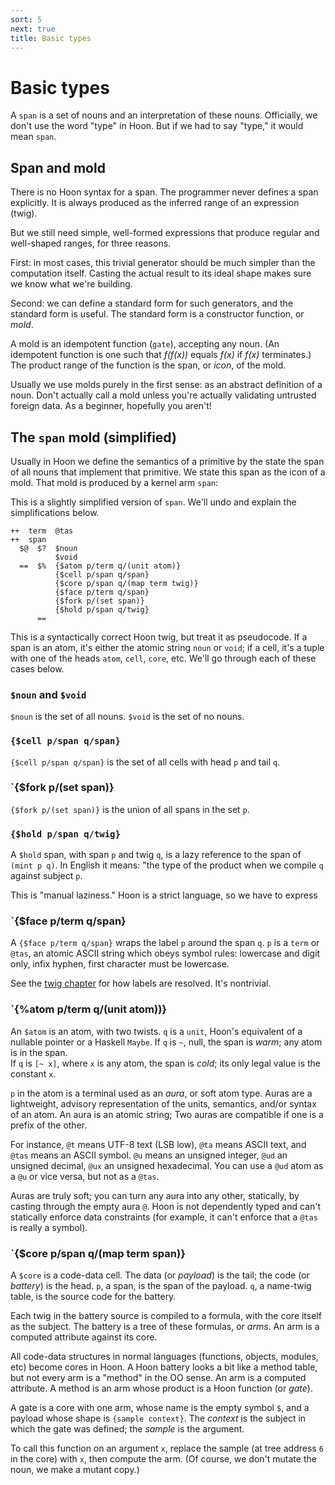 ```yaml
---
sort: 5
next: true
title: Basic types
---
```


# Basic types

A `span` is a set of nouns and an interpretation of these nouns.
Officially, we don't use the word "type" in Hoon.  But if we had 
to say "type," it would mean `span`.

## Span and mold

There is no Hoon syntax for a span.  The programmer never defines
a span explicitly.  It is always produced as the inferred range
of an expression (twig).

But we still need simple, well-formed expressions that produce
regular and well-shaped ranges, for three reasons.

First: in most cases, this trivial generator should be much
simpler than the computation itself.  Casting the actual result
to its ideal shape makes sure we know what we're building.

Second: we can define a standard form for such generators, and
the standard form is useful.  The standard form is a constructor
function, or *mold*.

A mold is an idempotent function (`gate`), accepting any noun.
(An idempotent function is one such that *f(f(x))* equals *f(x)*
if *f(x)* terminates.)  The product range of the function is the
span, or *icon*, of the mold.

Usually we use molds purely in the first sense: as an abstract
definition of a noun.  Don't actually call a mold unless you're
actually validating untrusted foreign data.  As a beginner,
hopefully you aren't!

## The `span` mold (simplified)

Usually in Hoon we define the semantics of a primitive by the
state the span of all nouns that implement that primitive.  We
state this span as the icon of a mold.  That mold is produced by
a kernel arm `span`:

This is a slightly simplified version of `span`.  We'll undo and 
explain the simplifications below.

```
++  term  @tas
++  span
  $@  $?  $noun
          $void
  ==  $%  {$atom p/term q/(unit atom)}
          {$cell p/span q/span}
          {$core p/span q/(map term twig)}
          {$face p/term q/span}
          {$fork p/(set span)}
          {$hold p/span q/twig}
      ==
```

This is a syntactically correct Hoon twig, but treat it as
pseudocode.  If a span is an atom, it's either the atomic string
`noun` or `void`; if a cell, it's a tuple with one of the heads
`atom`, `cell`, `core`, etc.  We'll go through each of these
cases below.

### `$noun` and `$void`

`$noun` is the set of all nouns.  `$void` is the set of no nouns.

### `{$cell p/span q/span}`

`{$cell p/span q/span}` is the set of all cells with head `p` and
tail `q`.

### `{$fork p/(set span)}

`{$fork p/(set span)}` is the union of all spans in the set `p`.

### `{$hold p/span q/twig}`

A `$hold` span, with span `p` and twig `q`, is a lazy reference
to the span of `(mint p q)`.  In English it means: "the type of
the product when we compile `q` against subject `p`.

This is "manual laziness."  Hoon is a strict language, so we have
to express 

### `{$face p/term q/span}

A `{$face p/term q/span}` wraps the label `p` around the span
`q`.  `p` is a `term` or `@tas`, an atomic ASCII string which
obeys symbol rules: lowercase and digit only, infix hyphen,
first character must be lowercase.

See the [twig chapter](twig) for how labels are resolved.  It's
nontrivial.

### `{%atom p/term q/(unit atom))}

An `$atom` is an atom, with two twists.  `q` is a `unit`, Hoon's
equivalent of a nullable pointer or a Haskell `Maybe`.  If `q`
is `~`, null, the span is *warm*; any atom is in the span.  
If `q` is `[~ x]`, where `x` is any atom, the span is *cold*;
its only legal value is the constant `x`.

`p` in the atom is a terminal used as an *aura*, or soft atom
type.  Auras are a lightweight, advisory representation of the
units, semantics, and/or syntax of an atom.  An aura is an atomic
string; Two auras are compatible if one is a prefix of the other.

For instance, `@t` means UTF-8 text (LSB low), `@ta` means ASCII
text, and `@tas` means an ASCII symbol.  `@u` means an unsigned
integer, `@ud` an unsigned decimal, `@ux` an unsigned
hexadecimal.  You can use a `@ud` atom as a `@u` or vice versa,
but not as a `@tas`.

Auras are truly soft; you can turn any aura into any other,
statically, by casting through the empty aura `@`.  Hoon is not
dependently typed and can't statically enforce data constraints
(for example, it can't enforce that a `@tas` is really a symbol).

### `{$core p/span q/(map term span)}

A `$core` is a code-data cell.  The data (or *payload*) is the
tail; the code (or *battery*) is the head.  `p`, a span, is the
span of the payload.  `q`, a name-twig table, is the source code
for the battery.

Each twig in the battery source is compiled to a formula, with
the core itself as the subject.  The battery is a tree of these
formulas, or *arms*.  An arm is a computed attribute against its
core.

All code-data structures in normal languages (functions, objects,
modules, etc) become cores in Hoon.  A Hoon battery looks a bit
like a method table, but not every arm is a "method" in the OO
sense.  An arm is a computed attribute.  A method is an arm whose
product is a Hoon function (or *gate*).

A gate is a core with one arm, whose name is the empty symbol
`$`, and a payload whose shape is `{sample context}`.  The
*context* is the subject in which the gate was defined; the
*sample* is the argument.

To call this function on an argument `x`, replace the sample (at
tree address `6` in the core) with `x`, then compute the arm.
(Of course, we don't mutate the noun, we make a mutant copy.)
